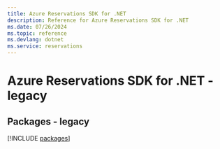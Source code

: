 ```yaml
---
title: Azure Reservations SDK for .NET
description: Reference for Azure Reservations SDK for .NET
ms.date: 07/26/2024
ms.topic: reference
ms.devlang: dotnet
ms.service: reservations
---
```

# Azure Reservations SDK for .NET - legacy
## Packages - legacy
[!INCLUDE [packages](reservations-index.md)]